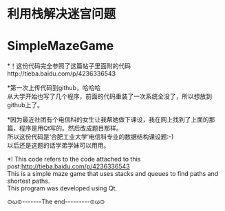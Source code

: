 # 利用栈解决迷宫问题
# SimpleMazeGame
*！这份代码完全参照了这篇帖子里面附的代码http://tieba.baidu.com/p/4236336543

*第一次上传代码到github，哈哈哈<br/>
从大学开始也写了几个程序，前面的代码重装了一次系统全没了，所以想放到github上了。

*因为最近社团有个电信科的女生让我帮她做下课设，我在网上找到了上面的那篇，程序是用Qt写的。然后改成题目那样。<br/>
所以这份代码是‘合肥工业大学’电信科专业的数据结构课设题:-)<br/>
以后还是这题的话学弟学妹可以用用。<br/>


*! This code refers to the code attached to this post:http://tieba.baidu.com/p/4236336543<br/>
This is a simple maze game that uses stacks and queues to find paths and shortest paths. <br/>
This program was developed using Qt.<br/>

⊙ω⊙-------The end---------⊙ω⊙
